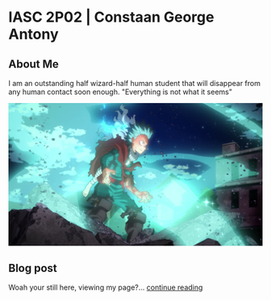 # IASC 2P02 | Constaan George Antony

## About Me

I am an outstanding half wizard-half human student that will disappear from any human contact soon enough. "Everything is not what it seems"

![](imagez/(Anime).jpg)

## Blog post

Woah your still here, viewing my page?... [continue reading](blog)
